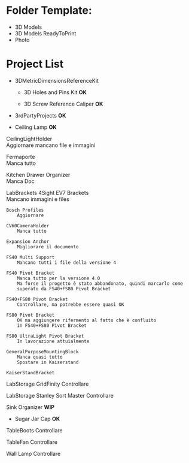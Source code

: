 # Folder Template:
- 3D Models
- 3D Models ReadyToPrint
- Photo
	
# Project List
- 3DMetricDimensionsReferenceKit
	 - 3D Holes and Pins Kit				**OK**
		
	 - 3D Screw Reference Caliper			**OK**
		

- 3rdPartyProjects						**OK**
	
- Ceiling Lamp							**OK**
	
CeilingLightHolder										
	Aggiornare mancano file e immagini

Fermaporte												
	Manca tutto

Kitchen Drawer Organizer								
	Manca Doc

LabBrackets
	4Sight EV7 Brackets									
		Mancano immagini e files	
		
	Bosch Profiles										
		Aggiornare
		
	CV60CameraHolder
		Manca tutto 		
		
	Expansion Anchor
		Migliorare il documento	
		
	FS40 Multi Support	
		Mancano tutti i file della versione 4	
		
	FS40 Pivot Bracket
		Manca tutto per la versione 4.0
		Ma forse il progetto è stato abbandonato, quindi marcarlo come 
		superato da FS40+FS80 Pivot Bracket	
		
	FS40+FS80 Pivot Bracket
		Controllare, ma potrebbe essere quasi OK		
		
	FS80 Pivot Bracket
		OK ma aggiungere rifermento al fatto che è confluito 
		in FS40+FS80 Pivot Bracket	
		
	FS80 UltraLight Pivot Bracket	
		In lavorazione attuìalmente		
		
	GeneralPurposeMountingBlock
		Manca quasi tutto
		Spostare in Kaiserstand		
		
	KaiserStandBracket
	
LabStorage GridFinity
	Controllare
	
LabStorage Stanley Sort Master
	Controllare
	
Sink Organizer
	**WIP**
	
 - Sugar Jar Cap	**OK**

TableBoots
	Controllare
	
TableFan
	Controllare
	
Wall Lamp
	Controllare
	

	